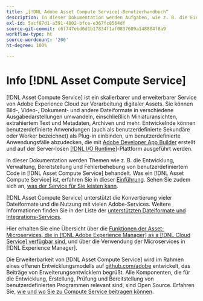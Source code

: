 ```yaml
---
title: „[!DNL Adobe Asset Compute Service]-Benutzerhandbuch“
description: In dieser Dokumentation werden Aufgaben, wie z. B. die Einführung, Entwicklung, Verwaltung, Bereitstellung und Fehlerbehebung von benutzerdefiniertem Code, in  [!DNL Asset Compute Service]  behandelt.
exl-id: 5acf87d1-a391-4802-bfce-e367fc8564df
source-git-commit: c6f747ebd6d1b17834f1af0837609a148804f8a9
workflow-type: ht
source-wordcount: '206'
ht-degree: 100%

---
```


# Info [!DNL Asset Compute Service]

[!DNL Asset Compute Service] ist ein skalierbarer und erweiterbarer Service von Adobe Experience Cloud zur Verarbeitung digitaler Assets. Sie können Bild-, Video-, Dokument- und andere Dateiformate in verschiedene Ausgabedarstellungen umwandeln, einschließlich Miniaturansichten, extrahiertem Text und Metadaten, Archiven und mehr. Entwickelnde können benutzerdefinierte Anwendungen (auch als benutzerdefinierte Sekundäre oder Worker bezeichnet) als Plug-in einbinden, um benutzerdefinierte Anwendungsfälle abzudecken, die mit [Adobe Developer App Builder](https://developer.adobe.com/app-builder/docs/overview) erstellt und auf der Server-losen [[!DNL I/O Runtime]](https://developer.adobe.com/runtime/)-Plattform ausgeführt werden.

In dieser Dokumentation werden Themen wie z. B. die Entwicklung, Verwaltung, Bereitstellung und Fehlerbehebung von benutzerdefiniertem Code in [!DNL Asset Compute Service] behandelt. Was ein [!DNL Asset Compute Service] ist, erfahren Sie in dieser [Einführung](introduction.md). Sehen Sie zudem sich an, [was der Service für Sie leisten kann](introduction.md#possible-use-cases-benefits).

[!DNL Asset Compute Service] unterstützt die Konvertierung vieler Dateiformate und die Nutzung mit vielen Adobe-Services. Weitere Informationen finden Sie in der Liste der [unterstützten Dateiformate und Integrations-Services](https://experienceleague.adobe.com/de/docs/experience-manager-cloud-service/content/assets/file-format-support).

Hier erhalten Sie eine Übersicht über die [Funktionen der Asset-Microservices, die in  [!DNL Adobe Experience Manager]  as a  [!DNL Cloud Service] verfügbar sind](https://experienceleague.adobe.com/de/docs/experience-manager-cloud-service/content/assets/asset-microservices-overview), und über die Verwendung der Microservices in [!DNL Experience Manager].

Die Erweiterbarkeit von [!DNL Asset Compute Service] wird im Rahmen eines offenen Entwicklungsmodells auf [github.com/adobe](https://github.com/adobe) entwickelt, das Beiträge von Erweiterungsentwicklern begrüßt. Alle Komponenten, die für die Entwicklung, Erstellung, Prüfung und Bereitstellung von benutzerdefinierten Programmen relevant sind, sind Open Source. Erfahren Sie, [wie und wo Sie zu Compute Service beitragen können](contribute-to-compute-service.md).

<!--
Possible to record the below info here in this landing page to centralize the miscellaneous info about Asset Compute Service?
 List of dependencies and requirements SDK, CLI, Devtools, etc.? Or may be a link to the prerequisites.
 Introduction video when Tech Marketing team shares one.
-->
